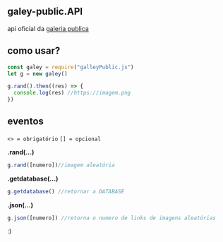 ## galey-public.API

api oficial da [galeria publica](https://galley.zelferry.repl.co)



## como usar?

```js
const galey = require("galleyPublic.js")
let g = new galey()

g.rand().then((res) => {
  console.log(res) //https://imagem.png
})
```

## eventos
`<> = obrigatório`
`[] = opcional`

**.rand(...)**
```js
g.rand([numero])//imagem aleatória
```

**.getdatabase(...)**
```js
g.getdatabase() //retornar a DATABASE
```

**.json(...)**
```js
g.json([numero]) //retorna o numero de links de imagens aleatórias
```

:)